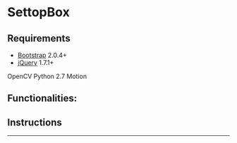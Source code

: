 SettopBox  
==========================
<h2>Requirements</h2>
<ul>
<li>
<a href="http://twitter.github.com/bootstrap/" target="_blank">Bootstrap</a> 2.0.4+</li>
<li>
<a href="http://jquery.com/" target="_blank">jQuery</a> 1.7.1+</li>
</ul>
OpenCV
Python 2.7
Motion 

<h2>Functionalities:</h2>



<h2>Instructions</h2>

------------------------------------------------------------------


```
